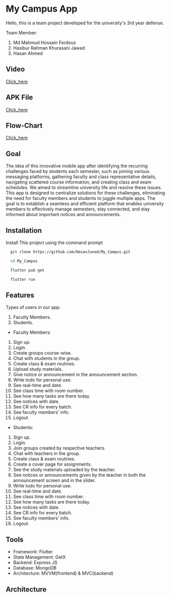 # My Campus App
Hello, this is a team project developed for the university's 3rd year defense. 

Team Member:

1. Md Mahmud Hossain Ferdous
2. Hasibur Rahman Khurasani Jawad
3. Hasan Ahmed

## Video

[Click_here]()

## APK File

[Click_here]()

## Flow-Chart

[Click_here]()

## Goal

The idea of this innovative mobile app after identifying the recurring challenges faced by students each semester, such as joining various messaging platforms, gathering faculty and class representative details, navigating scattered course information, and creating class and exam schedules. We aimed to streamline university life and resolve these issues.
This app is designed to centralize solutions for these challenges, eliminating the need for faculty members and students to juggle multiple apps. The goal is to establish a seamless and efficient platform that enables university members to effectively manage semesters, stay connected, and stay informed about important notices and announcements.


## Installation

Install This project using the command prompt

```bash
  git clone https://github.com/HasanJuned/My_Campus.git
```
```bash
  cd My_Campus
```
```bash
  flutter pub get
```
```bash
  flutter run
```

## Features

Types of users in our app:
1. Faculty Members.
2. Students.

- Faculty Members:
1. Sign up.
2. Login.
3. Create groups course-wise.
4. Chat with students in the group.
5. Create class & exam routines.
6. Upload study materials.
7. Give notice or announcement in the announcement section.
8. Write todo for personal use.
9. See real-time and date.
10. See class time with room number.
11. See how many tasks are there today.
12. See notices with date.
13. See CR info for every batch.
14. See faculty members' info.
15. Logout.

- Students:
1. Sign up.
2. Login.
3. Join groups created by respective teachers.
4. Chat with teachers in the group.
5. Create class & exam routines.
6. Create a cover page for assignments.
7. See the study materials uploaded by the teacher.
8. See notices or announcements given by the teacher in both the announcement screen and in the slider.
9. Write todo for personal use.
10. See real-time and date.
11. See class time with room number.
12. See how many tasks are there today.
13. See notices with date.
14. See CR info for every batch.
15. See faculty members' info.
16. Logout.


## Tools

- Framework: Flutter
- State Management: GetX
- Backend: Express JS
- Database: MongoDB
- Architecture: MVVM(frontend) & MVC(backend)

## Architecture

